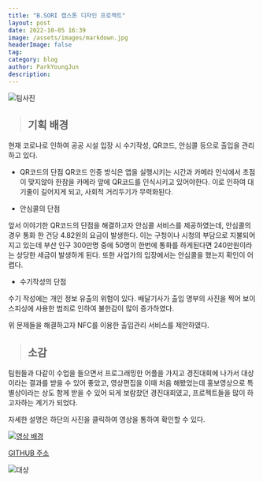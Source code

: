 ```yaml
---
title: "B.SORI 캡스톤 디자인 프로젝트"
layout: post
date: 2022-10-05 16:39
image: /assets/images/markdown.jpg
headerImage: false
tag: 
category: blog
author: ParkYoungJun
description: 
---
```



![팀사진](https://user-images.githubusercontent.com/81356804/196423714-4ccb668e-4fc9-4d6e-b2f3-225932603eed.PNG)


> ## 기획 배경

현재 코로나로 인하여 공공 시설 입장 시 수기작성, QR코드, 안심콜 등으로 출입을 관리하고 있다.

 - QR코드의 단점
QR코드 인증 방식은 앱을 실행시키는 시간과 카메라 인식에서 초점이 맞지않아 한참을 카메라 앞에 QR코드를 인식시키고 있어야한다. 이로 인하여 대기줄이 길어지게 되고, 사회적 거리두기가 무력화된다.

 - 안심콜의 단점
 
 앞서 이야기한 QR코드의 단점을 해결하고자 안심콜 서비스를 제공하였는데, 안심콜의 경우 통화 한 건당 4.82원의 요금이 발생한다. 이는 구청이나 시청의 부담으로 지불되어지고 있는데 부산 인구 300만명 중에 50명이 한번에 통화를 하게된다면 240만원이라는 상당한 세금이 발생하게 된다. 또한 사업가의 입장에서는 안심콜을 했는지 확인이 어렵다.

 - 수기작성의 단점
 
수기 작성에는 개인 정보 유출의 위험이 있다. 배달기사가 출입 명부의 사진을 찍어 보이스피싱에 사용한 범죄로 인하여 불한감이 많이 증가하였다.


위 문제들을 해결하고자 NFC를 이용한 출입관리 서비스를 제안하였다.

> ## 소감

팀원들과 다같이 수업을 들으면서 프로그래밍한 어플을 가지고 경진대회에 나가서 대상이라는 결과를 받을 수 있어 좋았고, 영상편집을 이때 처음 해봤었는데 홍보영상으로 특별상이라는 상도 함께 받을 수 있어 되게 보람찼던 경진대회였고, 프로젝트들을 많이 하고자하는 계기가 되었다.

자세한 설명은 하단의 사진을 클릭하여 영상을 통하여 확인할 수 있다.


[![영상 배경](https://user-images.githubusercontent.com/81356804/196424865-6be9cb11-c7b4-4007-85e4-6f63b363467e.PNG)](https://youtu.be/ABxqoIRNgns)

[GITHUB 주소](https://github.com/Park-youngjun/AndroidProject-B.SORI)

![대상](https://user-images.githubusercontent.com/81356804/196425664-15d70491-86e8-4b57-a82f-fc90a0c09597.jpg)